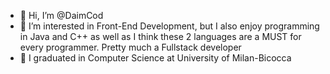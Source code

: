 
- 👋 Hi, I’m @DaimCod
- 👀 I’m interested in Front-End Development, but I also enjoy programming in Java and C++ as well as I think these 2 languages are a MUST for every programmer. Pretty much a Fullstack developer
- 🌱 I graduated in Computer Science at University of Milan-Bicocca

<!---
8
DaimCod/DaimCod is a ✨ special ✨ repository because its `README.md` (this file) appears on your GitHub profile.
9
You can click the Preview link to take a look at your changes.
10
--->
